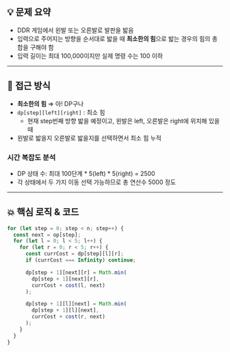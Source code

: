 ## 💡 문제 요약

- DDR 게임에서 왼발 또는 오른발로 발판을 밟음
- 입력으로 주어지는 방향을 순서대로 밟을 때 **최소한의 힘**으로 밟는 경우의 힘의 총합을 구해야 함
- 입력 길이는 최대 100,000이지만 실제 명령 수는 100 이하

---

## 🧭 접근 방식

- **최소한의 힘** ⇒ 아! DP구나
- `dp[step][left][right]` : 최소 힘
    - 현재 step번째 방향 밟을 예정이고, 왼발은 left, 오른발은 right에 위치해 있을 때
- 왼발로 밟을지 오른발로 밟을지를 선택하면서 최소 힘 누적

### 시간 복잡도 분석

- DP 상태 수: 최대 100단계 * 5(left) * 5(right) = 2500
- 각 상태에서 두 가지 이동 선택 가능하므로 총 연산수 5000 정도

---

## 💥 핵심 로직 & 코드

```jsx
for (let step = 0; step < n; step++) {
  const next = op[step];
  for (let l = 0; l < 5; l++) {
    for (let r = 0; r < 5; r++) {
      const currCost = dp[step][l][r];
      if (currCost === Infinity) continue;

      dp[step + 1][next][r] = Math.min(
        dp[step + 1][next][r],
        currCost + cost(l, next)
      );

      dp[step + 1][l][next] = Math.min(
        dp[step + 1][l][next],
        currCost + cost(r, next)
      );
    }
  }
}
```
